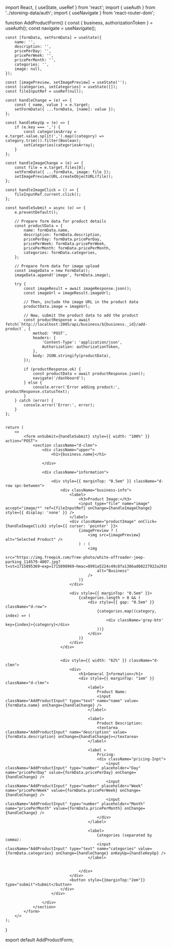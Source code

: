 import React, { useState, useRef } from 'react';
import { useAuth } from '../storeing-data/auth';
import { useNavigate } from 'react-router-dom';

function AddProductForm() {
    const { business, authorizationToken } = useAuth();
    const navigate = useNavigate();

    const [formData, setFormData] = useState({
        name: '',
        description: '',
        pricePerDay: '',
        pricePerWeek: '',
        pricePerMonth: '',
        categories: '',
        image: null,
    });

    const [imagePreview, setImagePreview] = useState('');
    const [categories, setCategories] = useState([]);
    const fileInputRef = useRef(null);

    const handleChange = (e) => {
        const { name, value } = e.target;
        setFormData({ ...formData, [name]: value });
    };

    const handleKeyUp = (e) => {
        if (e.key === ',') {
            const categoriesArray = e.target.value.split(',').map((category) => category.trim()).filter(Boolean);
            setCategories(categoriesArray);
        }
    };

    const handleImageChange = (e) => {
        const file = e.target.files[0];
        setFormData({ ...formData, image: file });
        setImagePreview(URL.createObjectURL(file));
    };

    const handleImageClick = () => {
        fileInputRef.current.click();
    };

    const handleSubmit = async (e) => {
        e.preventDefault();

        // Prepare form data for product details
        const productData = {
            name: formData.name,
            description: formData.description,
            pricePerDay: formData.pricePerDay,
            pricePerWeek: formData.pricePerWeek,
            pricePerMonth: formData.pricePerMonth,
            categories: formData.categories,
        };

        // Prepare form data for image upload
        const imageData = new FormData();
        imageData.append('image', formData.image);

        try {
            const imageResult = await imageResponse.json();
            const imageUrl = imageResult.imageUrl;

            // Then, include the image URL in the product data
            productData.image = imageUrl;

            // Now, submit the product data to add the product
            const productResponse = await fetch(`http://localhost:2005/api/business/${business._id}/add-product`, {
                method: 'POST',
                headers: {
                    'Content-Type': 'application/json',
                    Authorization: authorizationToken,
                },
                body: JSON.stringify(productData),
            });

            if (productResponse.ok) {
                const productData = await productResponse.json();
                navigate('/dashboard');
            } else {
                console.error('Error adding product:', productResponse.statusText);
            }
        } catch (error) {
            console.error('Error:', error);
        }
    };


    return (
        <>
            <form onSubmit={handleSubmit} style={{ width: "100%" }} action="POST">
                <section className="d-clmn">
                    <div className="upper">
                        <h1>{business.name}</h1>

                    </div>

                    <div className="information">

                        <div style={{ marginTop: "0.5em" }} className="d-row spc-between">
                            <div className="business-info">
                                <label>
                                    <h3>Product Image:</h3>
                                    <input type="file" name="image" accept="image/*" ref={fileInputRef} onChange={handleImageChange} style={{ display: 'none' }} />
                                </label>
                                <div className="productImage" onClick={handleImageClick} style={{ cursor: 'pointer' }}>
                                    {imagePreview ? (
                                        <img src={imagePreview} alt="Selected Product" />
                                    ) : (
                                        <img
                                            src="https://img.freepik.com/free-photo/white-offroader-jeep-parking_114579-4007.jpg?t=st=1715895369~exp=1715898969~hmac=8991a5224c49c8fa1386ad60227922a29103d646c153503a83fa833d4d03ff67&w=1060"
                                            alt="Business"
                                        />
                                    )}
                                </div>

                                <div style={{ marginTop: "0.5em" }}>
                                    {categories.length > 0 && (
                                        <div style={{ gap: "0.5em" }} className="d-row">
                                            {categories.map((category, index) => (
                                                <div className='gray-btn' key={index}>{category}</div>
                                            ))}
                                        </div>
                                    )}
                                </div>
                            </div>


                            <div style={{ width: "62%" }} className="d-clmn">
                                <div>
                                    <h1>General Information</h1>
                                    <div style={{ marginTop: "1em" }} className="d-clmn">
                                        <label>
                                            Product Name:
                                            <input className="AddProductInput" type="text" name="name" value={formData.name} onChange={handleChange} />
                                        </label>

                                        <label>
                                            Product Description:
                                            <textarea className="AddProductInput" name="description" value={formData.description} onChange={handleChange}></textarea>
                                        </label>

                                        <label >
                                            Pricing:
                                            <div className="pricing-Inpt">
                                                <input className="AddProductInput" type="number" placeholder="Day" name="pricePerDay" value={formData.pricePerDay} onChange={handleChange} />
                                                <input className="AddProductInput" type="number" placeholder="Week" name="pricePerWeek" value={formData.pricePerWeek} onChange={handleChange} />
                                                <input className="AddProductInput" type="number" placeholder="Month" name="pricePerMonth" value={formData.pricePerMonth} onChange={handleChange} />
                                            </div>
                                        </label>

                                        <label>
                                            Categories (separated by comma):
                                            <input className="AddProductInput" type="text" name="categories" value={formData.categories} onChange={handleChange} onKeyUp={handleKeyUp} />
                                        </label>


                                    </div>
                                </div>
                                <button style={{marginTop:"2em"}} type="submit">Submit</button>
                            </div>
                        </div>

                    </div>
                </section>
            </form>
        </>
    );
}

export default AddProductForm;
